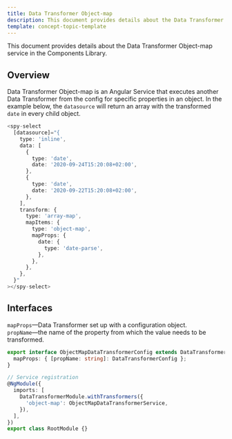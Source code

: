 ```yaml
---
title: Data Transformer Object-map
description: This document provides details about the Data Transformer Object-map service in the Components Library.
template: concept-topic-template
---
```


This document provides details about the Data Transformer Object-map service in the Components Library.

## Overview

Data Transformer Object-map is an Angular Service that executes another Data Transformer from the config for specific properties in an object.
In the example below, the `datasource` will return an array with the transformed `date` in every child object.

```ts
<spy-select
  [datasource]="{
    type: 'inline',
    data: [
      {
        type: 'date',
        date: '2020-09-24T15:20:08+02:00',
      },
      {
        type: 'date',
        date: '2020-09-22T15:20:08+02:00',
      },
    ],
    transform: {
      type: 'array-map',
      mapItems: {
        type: 'object-map',
        mapProps: {
          date: {
            type: 'date-parse',
          },
        },
      },
    },
  }"
></spy-select>
```

## Interfaces

`mapProps`—Data Transformer set up with a configuration object.  
`propName`—the name of the property from which the value needs to be transformed.

```ts
export interface ObjectMapDataTransformerConfig extends DataTransformerConfig {
  mapProps: { [propName: string]: DataTransformerConfig };
}

// Service registration
@NgModule({
  imports: [
    DataTransformerModule.withTransformers({
      'object-map': ObjectMapDataTransformerService,
    }),
  ],
})
export class RootModule {}
```
